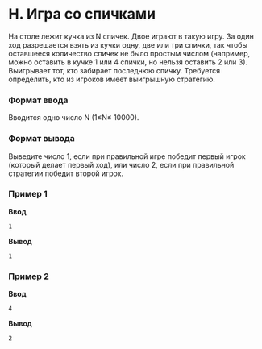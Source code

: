 # H. Игра со спичками

На столе лежит кучка из N спичек. Двое играют в такую игру. За один ход разрешается взять из кучки одну, две или три
спички, так чтобы оставшееся количество спичек не было простым числом (например, можно оставить в кучке 1 или 4 спички,
но нельзя оставить 2 или 3). Выигрывает тот, кто забирает последнюю спичку. Требуется определить, кто из игроков имеет
выигрышную стратегию.

### Формат ввода

Вводится одно число N (1≤N≤ 10000).

### Формат вывода

Выведите число 1, если при правильной игре победит первый игрок (который делает первый ход), или число 2, если при
правильной стратегии победит второй игрок.

### Пример 1

**Ввод**

```
1
``` 

**Вывод**

```
1
```

### Пример 2

**Ввод**

```
4
``` 

**Вывод**

```
2
```

